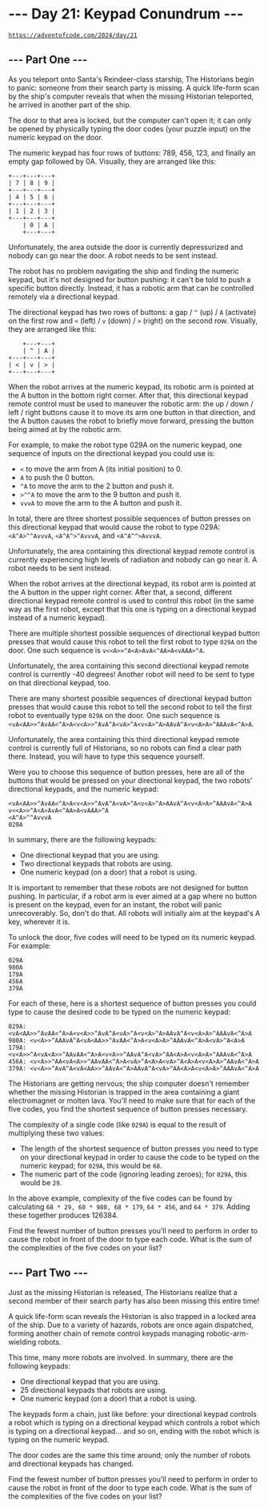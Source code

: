 # --- Day 21: Keypad Conundrum ---

[`https://adventofcode.com/2024/day/21`](https://adventofcode.com/2024/day/21)

## --- Part One ---

As you teleport onto Santa's Reindeer-class starship, The Historians begin to
panic: someone from their search party is missing. A quick life-form scan by
the ship's computer reveals that when the missing Historian teleported, he
arrived in another part of the ship.

The door to that area is locked, but the computer can't open it; it can only be
opened by physically typing the door codes (your puzzle input) on the numeric
keypad on the door.

The numeric keypad has four rows of buttons: 789, 456, 123, and finally an
empty gap followed by 0A. Visually, they are arranged like this:

```text
+---+---+---+
| 7 | 8 | 9 |
+---+---+---+
| 4 | 5 | 6 |
+---+---+---+
| 1 | 2 | 3 |
+---+---+---+
    | 0 | A |
    +---+---+
```

Unfortunately, the area outside the door is currently depressurized and nobody
can go near the door. A robot needs to be sent instead.

The robot has no problem navigating the ship and finding the numeric keypad,
but it's not designed for button pushing: it can't be told to push a specific
button directly. Instead, it has a robotic arm that can be controlled remotely
via a directional keypad.

The directional keypad has two rows of buttons: a gap / `^` (up) / `A`
(activate) on the first row and `<` (left) / `v` (down) / `>` (right) on the
second row. Visually, they are arranged like this:

```text
    +---+---+
    | ^ | A |
+---+---+---+
| < | v | > |
+---+---+---+
```

When the robot arrives at the numeric keypad, its robotic arm is pointed at the
A button in the bottom right corner. After that, this directional keypad remote
control must be used to maneuver the robotic arm: the up / down / left / right
buttons cause it to move its arm one button in that direction, and the A button
causes the robot to briefly move forward, pressing the button being aimed at by
the robotic arm.

For example, to make the robot type 029A on the numeric keypad, one sequence of
inputs on the directional keypad you could use is:

- `<` to move the arm from A (its initial position) to 0.
- `A` to push the 0 button.
- `^A` to move the arm to the 2 button and push it.
- `>^^A` to move the arm to the 9 button and push it.
- `vvvA` to move the arm to the A button and push it.

In total, there are three shortest possible sequences of button presses on this
directional keypad that would cause the robot to type 029A: `<A^A>^^AvvvA`,
`<A^A^>^AvvvA`, and `<A^A^^>AvvvA`.

Unfortunately, the area containing this directional keypad remote control is
currently experiencing high levels of radiation and nobody can go near it. A
robot needs to be sent instead.

When the robot arrives at the directional keypad, its robot arm is pointed at
the A button in the upper right corner. After that, a second, different
directional keypad remote control is used to control this robot (in the same
way as the first robot, except that this one is typing on a directional keypad
instead of a numeric keypad).

There are multiple shortest possible sequences of directional keypad button
presses that would cause this robot to tell the first robot to type `029A` on
the door. One such sequence is `v<<A>>^A<A>AvA<^AA>A<vAAA>^A`.

Unfortunately, the area containing this second directional keypad remote
control is currently -40 degrees! Another robot will need to be sent to type on
that directional keypad, too.

There are many shortest possible sequences of directional keypad button presses
that would cause this robot to tell the second robot to tell the first robot to
eventually type `029A` on the door. One such sequence is
`<vA<AA>>^AvAA<^A>A<v<A>>^AvA^A<vA>^A<v<A>^A>AAvA^A<v<A>A>^AAAvA<^A>A`.

Unfortunately, the area containing this third directional keypad remote control
is currently full of Historians, so no robots can find a clear path there.
Instead, you will have to type this sequence yourself.

Were you to choose this sequence of button presses, here are all of the buttons
that would be pressed on your directional keypad, the two robots' directional
keypads, and the numeric keypad:

```text
<vA<AA>>^AvAA<^A>A<v<A>>^AvA^A<vA>^A<v<A>^A>AAvA^A<v<A>A>^AAAvA<^A>A
v<<A>>^A<A>AvA<^AA>A<vAAA>^A
<A^A>^^AvvvA
029A
```

In summary, there are the following keypads:

- One directional keypad that you are using.
- Two directional keypads that robots are using.
- One numeric keypad (on a door) that a robot is using.

It is important to remember that these robots are not designed for button
pushing. In particular, if a robot arm is ever aimed at a gap where no button
is present on the keypad, even for an instant, the robot will panic
unrecoverably. So, don't do that. All robots will initially aim at the keypad's
A key, wherever it is.

To unlock the door, five codes will need to be typed on its numeric keypad. For
example:

```text
029A
980A
179A
456A
379A
```

For each of these, here is a shortest sequence of button presses you could type
to cause the desired code to be typed on the numeric keypad:

```text
029A: <vA<AA>>^AvAA<^A>A<v<A>>^AvA^A<vA>^A<v<A>^A>AAvA^A<v<A>A>^AAAvA<^A>A
980A: <v<A>>^AAAvA^A<vA<AA>>^AvAA<^A>A<v<A>A>^AAAvA<^A>A<vA>^A<A>A
179A: <v<A>>^A<vA<A>>^AAvAA<^A>A<v<A>>^AAvA^A<vA>^AA<A>A<v<A>A>^AAAvA<^A>A
456A: <v<A>>^AA<vA<A>>^AAvAA<^A>A<vA>^A<A>A<vA>^A<A>A<v<A>A>^AAvA<^A>A
379A: <v<A>>^AvA^A<vA<AA>>^AAvA<^A>AAvA^A<vA>^AA<A>A<v<A>A>^AAAvA<^A>A
```

The Historians are getting nervous; the ship computer doesn't remember whether
the missing Historian is trapped in the area containing a giant electromagnet
or molten lava. You'll need to make sure that for each of the five codes, you
find the shortest sequence of button presses necessary.

The complexity of a single code (like `029A`) is equal to the result of
multiplying these two values:

- The length of the shortest sequence of button presses you need to type on
  your directional keypad in order to cause the code to be typed on the numeric
  keypad; for `029A`, this would be `68`.
- The numeric part of the code (ignoring leading zeroes); for `029A`, this would
  be `29`.

In the above example, complexity of the five codes can be found by calculating
`68 * 29, 60 * 980, 68 * 179`, `64 * 456`, and `64 * 379`. Adding these together
produces 126384.

Find the fewest number of button presses you'll need to perform in order to
cause the robot in front of the door to type each code. What is the sum of the
complexities of the five codes on your list?

## --- Part Two ---

Just as the missing Historian is released, The Historians realize that a second
member of their search party has also been missing this entire time!

A quick life-form scan reveals the Historian is also trapped in a locked area
of the ship. Due to a variety of hazards, robots are once again dispatched,
forming another chain of remote control keypads managing robotic-arm-wielding
robots.

This time, many more robots are involved. In summary, there are the following
keypads:

- One directional keypad that you are using.
- 25 directional keypads that robots are using.
- One numeric keypad (on a door) that a robot is using.

The keypads form a chain, just like before: your directional keypad controls a
robot which is typing on a directional keypad which controls a robot which is
typing on a directional keypad... and so on, ending with the robot which is
typing on the numeric keypad.

The door codes are the same this time around; only the number of robots and
directional keypads has changed.

Find the fewest number of button presses you'll need to perform in order to
cause the robot in front of the door to type each code. What is the sum of the
complexities of the five codes on your list?
